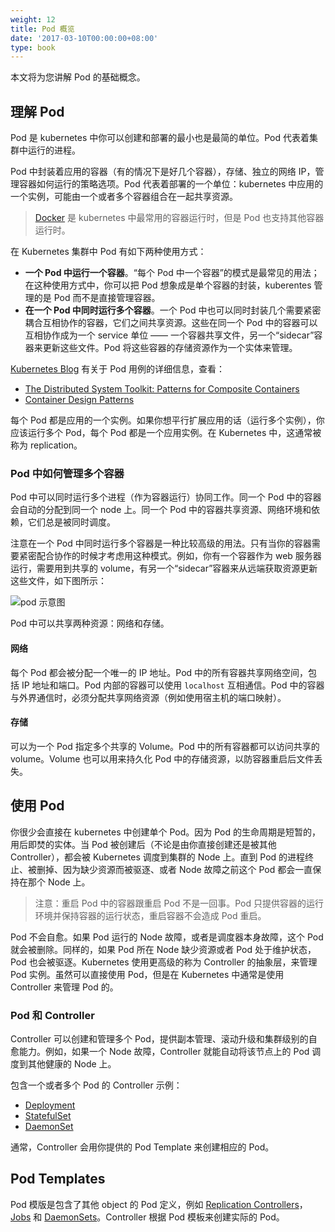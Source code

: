 ```yaml
---
weight: 12
title: Pod 概览
date: '2017-03-10T00:00:00+08:00'
type: book
---
```


本文将为您讲解 Pod 的基础概念。

## 理解 Pod

Pod 是 kubernetes 中你可以创建和部署的最小也是最简的单位。Pod 代表着集群中运行的进程。

Pod 中封装着应用的容器（有的情况下是好几个容器），存储、独立的网络 IP，管理容器如何运行的策略选项。Pod 代表着部署的一个单位：kubernetes 中应用的一个实例，可能由一个或者多个容器组合在一起共享资源。

> [Docker](https://www.docker.com) 是 kubernetes 中最常用的容器运行时，但是 Pod 也支持其他容器运行时。


在 Kubernetes 集群中 Pod 有如下两种使用方式：

- **一个 Pod 中运行一个容器**。“每个 Pod 中一个容器”的模式是最常见的用法；在这种使用方式中，你可以把 Pod 想象成是单个容器的封装，kuberentes 管理的是 Pod 而不是直接管理容器。
- **在一个 Pod 中同时运行多个容器**。一个 Pod 中也可以同时封装几个需要紧密耦合互相协作的容器，它们之间共享资源。这些在同一个 Pod 中的容器可以互相协作成为一个 service 单位 —— 一个容器共享文件，另一个“sidecar”容器来更新这些文件。Pod 将这些容器的存储资源作为一个实体来管理。

[Kubernetes Blog](https://kubernetes.io/blog) 有关于 Pod 用例的详细信息，查看：

- [The Distributed System Toolkit: Patterns for Composite Containers](https://kubernetes.io/blog/2015/06/the-distributed-system-toolkit-patterns/)
- [Container Design Patterns](https://kubernetes.io/blog/2016/06/container-design-patterns/)

每个 Pod 都是应用的一个实例。如果你想平行扩展应用的话（运行多个实例），你应该运行多个 Pod，每个 Pod 都是一个应用实例。在 Kubernetes 中，这通常被称为 replication。

### Pod 中如何管理多个容器

Pod 中可以同时运行多个进程（作为容器运行）协同工作。同一个 Pod 中的容器会自动的分配到同一个 node 上。同一个 Pod 中的容器共享资源、网络环境和依赖，它们总是被同时调度。

注意在一个 Pod 中同时运行多个容器是一种比较高级的用法。只有当你的容器需要紧密配合协作的时候才考虑用这种模式。例如，你有一个容器作为 web 服务器运行，需要用到共享的 volume，有另一个“sidecar”容器来从远端获取资源更新这些文件，如下图所示：

![pod 示意图](../../images/pod-overview.png "Pod 示意图")

Pod 中可以共享两种资源：网络和存储。

#### 网络

每个 Pod 都会被分配一个唯一的 IP 地址。Pod 中的所有容器共享网络空间，包括 IP 地址和端口。Pod 内部的容器可以使用 `localhost` 互相通信。Pod 中的容器与外界通信时，必须分配共享网络资源（例如使用宿主机的端口映射）。

#### 存储

可以为一个 Pod 指定多个共享的 Volume。Pod 中的所有容器都可以访问共享的 volume。Volume 也可以用来持久化 Pod 中的存储资源，以防容器重启后文件丢失。

## 使用 Pod

你很少会直接在 kubernetes 中创建单个 Pod。因为 Pod 的生命周期是短暂的，用后即焚的实体。当 Pod 被创建后（不论是由你直接创建还是被其他 Controller），都会被 Kubernetes 调度到集群的 Node 上。直到 Pod 的进程终止、被删掉、因为缺少资源而被驱逐、或者 Node 故障之前这个 Pod 都会一直保持在那个 Node 上。

> 注意：重启 Pod 中的容器跟重启 Pod 不是一回事。Pod 只提供容器的运行环境并保持容器的运行状态，重启容器不会造成 Pod 重启。

Pod 不会自愈。如果 Pod 运行的 Node 故障，或者是调度器本身故障，这个 Pod 就会被删除。同样的，如果 Pod 所在 Node 缺少资源或者 Pod 处于维护状态，Pod 也会被驱逐。Kubernetes 使用更高级的称为 Controller 的抽象层，来管理 Pod 实例。虽然可以直接使用 Pod，但是在 Kubernetes 中通常是使用 Controller 来管理 Pod 的。

### Pod 和 Controller

Controller 可以创建和管理多个 Pod，提供副本管理、滚动升级和集群级别的自愈能力。例如，如果一个 Node 故障，Controller 就能自动将该节点上的 Pod 调度到其他健康的 Node 上。

包含一个或者多个 Pod 的 Controller 示例：

- [Deployment](../../controllers/deployment)
- [StatefulSet](../../controllers/statefulset)
- [DaemonSet](../../controllers/daemonset)

通常，Controller 会用你提供的 Pod Template 来创建相应的 Pod。

## Pod Templates

Pod 模版是包含了其他 object 的 Pod 定义，例如 [Replication Controllers](../replicaset)，[Jobs](../job) 和 [DaemonSets](../daemonset)。Controller 根据 Pod 模板来创建实际的 Pod。

